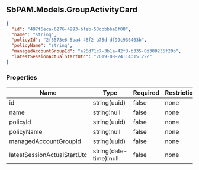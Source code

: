 
<h2 id="tocS_SbPAM.Models.GroupActivityCard">SbPAM.Models.GroupActivityCard</h2>

<a id="schemasbpam.models.groupactivitycard"></a>
<a id="schema_SbPAM.Models.GroupActivityCard"></a>
<a id="tocSsbpam.models.groupactivitycard"></a>
<a id="tocssbpam.models.groupactivitycard"></a>

```json
{
  "id": "497f6eca-6276-4993-bfeb-53cbbbba6f08",
  "name": "string",
  "policyId": "2f5573e6-5ba4-48f2-a75d-df99c936463b",
  "policyName": "string",
  "managedAccountGroupId": "e26d71c7-3b1a-42f3-b335-0d300235f20b",
  "latestSessionActualStartUtc": "2019-08-24T14:15:22Z"
}

```

### Properties

|Name|Type|Required|Restrictions|Description|
|---|---|---|---|---|
|id|string(uuid)|false|none|none|
|name|string¦null|false|none|none|
|policyId|string(uuid)|false|none|none|
|policyName|string¦null|false|none|none|
|managedAccountGroupId|string(uuid)|false|none|none|
|latestSessionActualStartUtc|string(date-time)¦null|false|none|none|


